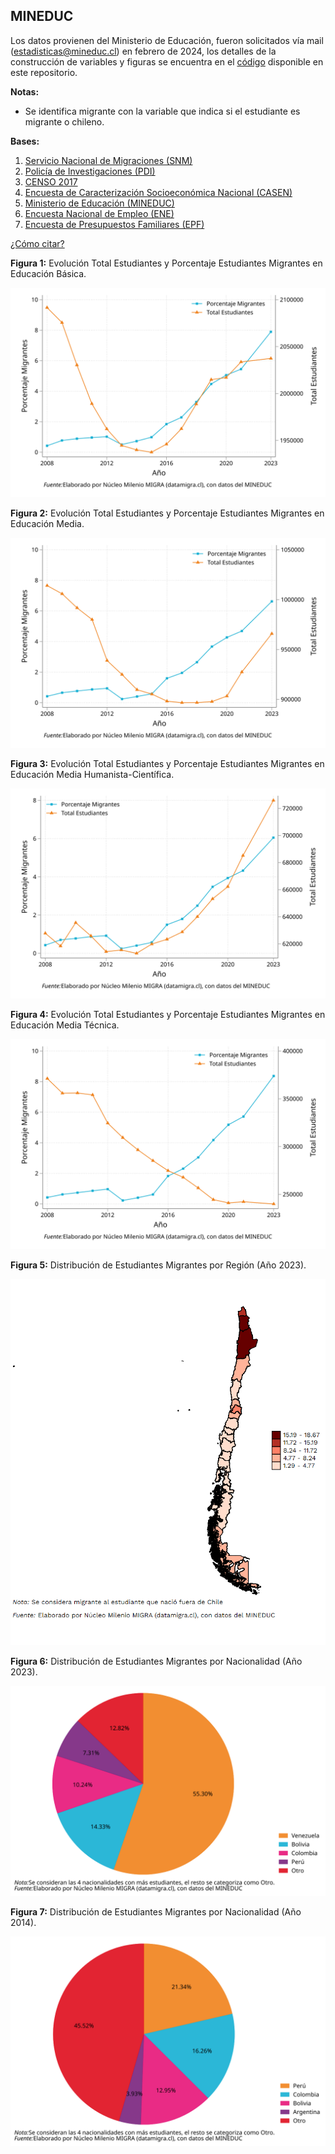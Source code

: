 ## MINEDUC
Los datos provienen del Ministerio de Educación, fueron solicitados vía mail (estadisticas@mineduc.cl) en febrero de 2024, los detalles de la construcción de variables y figuras se encuentra en el [código](https://github.com/NucleoMIGRA/Plataforma_privado/tree/main/bases/MINEDUC) disponible en este repositorio.

**Notas:**
-  Se identifica migrante con la variable que indica si el estudiante es migrante o chileno.  

**Bases:**
1. [Servicio Nacional de Migraciones (SNM)](./SNM.MD)
2. [Policía de Investigaciones (PDI)](./PDI.MD)
3. [CENSO 2017](./CENSO.MD)
4. [Encuesta de Caracterización Socioeconómica Nacional (CASEN)](./CASEN.MD)
5. [Ministerio de Educación (MINEDUC)](./MINEDUC.MD)
6. [Encuesta Nacional de Empleo (ENE)](./ENE.MD)
7. [Encuesta de Presupuestos Familiares (EPF)](./EPF.md)


[¿Cómo citar?](./citation.MD)


**Figura 1:** Evolución Total Estudiantes y Porcentaje Estudiantes Migrantes en Educación Básica.

![image](https://raw.githubusercontent.com/NucleoMIGRA/migra/6263ae8e7fa2de8042c12faf13bdc744f7b7d7d0/bases/MINEDUC/figuras_svg/figura_1.svg)

**Figura 2:** Evolución Total Estudiantes y Porcentaje Estudiantes Migrantes en Educación Media.

![image](https://raw.githubusercontent.com/NucleoMIGRA/migra/6263ae8e7fa2de8042c12faf13bdc744f7b7d7d0/bases/MINEDUC/figuras_svg/figura_2.svg)

**Figura 3:** Evolución Total Estudiantes y Porcentaje Estudiantes Migrantes en Educación Media Humanista-Científica.

![image](https://raw.githubusercontent.com/NucleoMIGRA/migra/6263ae8e7fa2de8042c12faf13bdc744f7b7d7d0/bases/MINEDUC/figuras_svg/figura_4.svg)

**Figura 4:** Evolución Total Estudiantes y Porcentaje Estudiantes Migrantes en Educación Media Técnica.

![image](https://raw.githubusercontent.com/NucleoMIGRA/migra/6263ae8e7fa2de8042c12faf13bdc744f7b7d7d0/bases/MINEDUC/figuras_svg/figura_5.svg)

**Figura 5:** Distribución de Estudiantes Migrantes por Región (Año 2023).

![image](https://github.com/NucleoMIGRA/migra/blob/main/bases/MINEDUC/figuras/figura_6.png?raw=true)

**Figura 6:** Distribución de Estudiantes Migrantes por Nacionalidad (Año 2023).

![image](https://raw.githubusercontent.com/NucleoMIGRA/migra/6263ae8e7fa2de8042c12faf13bdc744f7b7d7d0/bases/MINEDUC/figuras_svg/figura_7.svg)

**Figura 7:** Distribución de Estudiantes Migrantes por Nacionalidad (Año 2014).

![image](https://raw.githubusercontent.com/NucleoMIGRA/migra/6263ae8e7fa2de8042c12faf13bdc744f7b7d7d0/bases/MINEDUC/figuras_svg/figura_8.svg)

